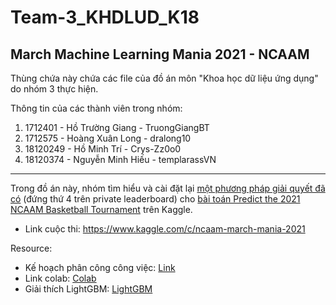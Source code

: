 # Team-3_KHDLUD_K18

## March Machine Learning Mania 2021 - NCAAM

Thùng chứa này chứa các file của đồ án môn "Khoa học dữ liệu ứng dụng" do nhóm 3 thực hiện.

Thông tin của các thành viên trong nhóm:

1. 1712401 - Hồ Trường Giang - TruongGiangBT
2. 1712575 - Hoàng Xuân Long - dralong10
3. 18120249 - Hồ Minh Trí - Crys-Zz0o0
4. 18120374 - Nguyễn Minh Hiếu - templarassVN

-------------------------------------------------------------------------------------------------------------------------------------------------------------------------------
Trong đồ án này, nhóm tìm hiểu và cài đặt lại [một phương pháp giải quyết đã có](https://www.kaggle.com/c/ncaam-march-mania-2021/discussion/230946) (đứng thứ 4 trên private leaderboard) cho [bài toán Predict the 2021 NCAAM Basketball Tournament](https://www.kaggle.com/c/ncaam-march-mania-2021) trên Kaggle. 

- Link cuộc thi: https://www.kaggle.com/c/ncaam-march-mania-2021

Resource:

- Kế hoạch phân công công việc: [Link](https://docs.google.com/spreadsheets/d/1guzl1BKOm0yEYLEjTThRlO2lC9YzZdCxJIuk53nlO_0/edit?fbclid=IwAR1gWEyCc-ceiGNkJ3Bw9GXgqJysrBk0yPoVkbuyJEWLl0IaZ_yTxwq1Iw0#gid=0)
- Link colab: [Colab](https://colab.research.google.com/github.com/templarassVN/Team-3_KHDLUD_K18/blob/main/NCAAM_2021.ipynb)
- Giải thích LightGBM: [LightGBM](https://docs.google.com/presentation/d/1T8qWN0RjH67D8NiCuFPCMILhyepszSUgsNYNTuKVVLA/edit?usp=sharing)

